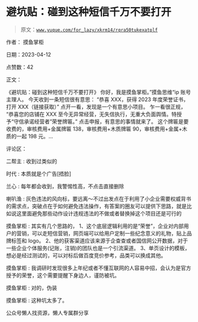 # 避坑贴：碰到这种短信千万不要打开

> 原文：[`www.yuque.com/for_lazy/xkrm14/rqra50tukexatplf`](https://www.yuque.com/for_lazy/xkrm14/rqra50tukexatplf)



作者： 摸鱼掌柜



日期：2023-04-12



点赞数：42



正文：



《避坑贴：碰到这种短信千万不要打开》 你好，我是摸鱼掌柜。”摸鱼思维“ip 账号主理人。 今天收到一条短信很有意思： “恭喜 XXX，获得 2023 年度荣誉证书，打开 XXX（链接获取）” 点开一看，发现是一个有意思小项目。 乍一看很正规， “恭喜您的店铺在 XXX 至今无异常经营，无失信执行，无重大负面舆情。特授予“守信承诺经营者”荣誉牌匾。” 点击申报，有意思的事情就来了。 这个牌匾是要收费的，审核费用+金属牌匾 138，审核费用+木质牌匾 90，审核费用+金属+木质的一起 198 元。...



评论区：



二帮主 : 收到过类似的



时代 : 本质就是个广告[捂脸]



兰心 : 每年都会收到，我警惕性高，不点击直接删除



喇叭渔 : 灰色违法的风向标，要远离～不过出发点在于利用了小企业需要权威背书的需求点，突破点在于如何避免违法操作，有答案的圈友可以提供下思路，就是比如说这里面避免那些动作设计违规违法的不做或者替换掉这个项目还是可行的



摸鱼掌柜 : 其实有几个思路的， 1、这个底层逻辑利用的是“荣誉”，企业对内部用户的营销，可以走短信营销，网页端可以给用户定制一些纪念意义的礼物，贴上品牌标签和 logo。 2、他的获客渠道应该来源于企查查或者国信网公开数据，对于一些企业个体服务(记账，注销)的团队也是一个引流渠道。 3、单页设计的模板，想必是经过测试的，可以对标后做百度竞价参考，品类可以换成其他。



摸鱼掌柜 : 我调研时发现很多上年纪或者不懂互联网的人容易中招，会认为是官方授予的荣誉，这个需要提醒下身边人，谨防被坑。



摸鱼掌柜 : 对的，伪装



摸鱼掌柜 : 这种坑太多了。



公众号懒人找资源，懒人专属群分享

